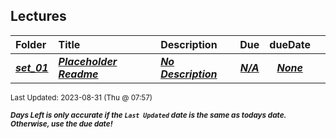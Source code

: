 ## Lectures

| Folder | Title | Description | Due | dueDate |  |
|:------|:------|:------|:-----:|:-----:|-----|
| ***<a href="https://github.com/rugbyprof/4143-PLC/tree/master/Lectures/set_01">set_01</a>*** | ***<a href="https://github.com/rugbyprof/4143-PLC/tree/master/Lectures/set_01"> Placeholder Readme </a>*** | ***<a href="https://github.com/rugbyprof/4143-PLC/tree/master/Lectures/set_01"> No Description</a>*** | ***<a href="https://github.com/rugbyprof/4143-PLC/tree/master/Lectures/set_01">N/A</a>*** | ***<a href="https://github.com/rugbyprof/4143-PLC/tree/master/Lectures/set_01">None</a>*** |  |

<sup>Last Updated: 2023-08-31 (Thu @ 07:57)</sup> 

<sup>***Days Left is only accurate if the `Last Updated` date is the same as todays date. Otherwise, use the due date!***</sup> 